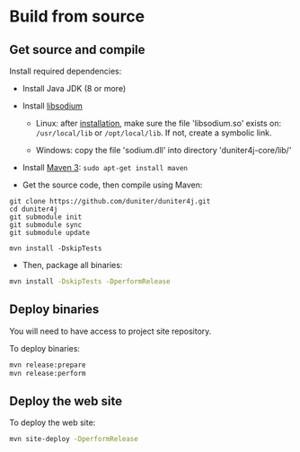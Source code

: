 
# Build from source

## Get source and compile
 
Install required dependencies:
 
- Install Java JDK (8 or more) 

- Install [libsodium](http://doc.libsodium.org/installation/index.html)

   * Linux: after [installation](http://doc.libsodium.org/installation/index.html), make sure the file 'libsodium.so' exists on: `/usr/local/lib` or `/opt/local/lib`.
     If not, create a symbolic link.

   * Windows: copy the file 'sodium.dll' into directory 'duniter4j-core/lib/'

- Install [Maven 3](http://maven.apache.org/): `sudo apt-get install maven`

- Get the source code, then compile using Maven:

```
git clone https://github.com/duniter/duniter4j.git
cd duniter4j
git submodule init
git submodule sync
git submodule update

mvn install -DskipTests
```
 
- Then, package all binaries:

```bash
mvn install -DskipTests -DperformRelease
```

## Deploy binaries

You will need to have access to project site repository. 

To deploy binaries:

```bash
mvn release:prepare
mvn release:perform
```

## Deploy the web site

To deploy the web site:

```bash
mvn site-deploy -DperformRelease
```

